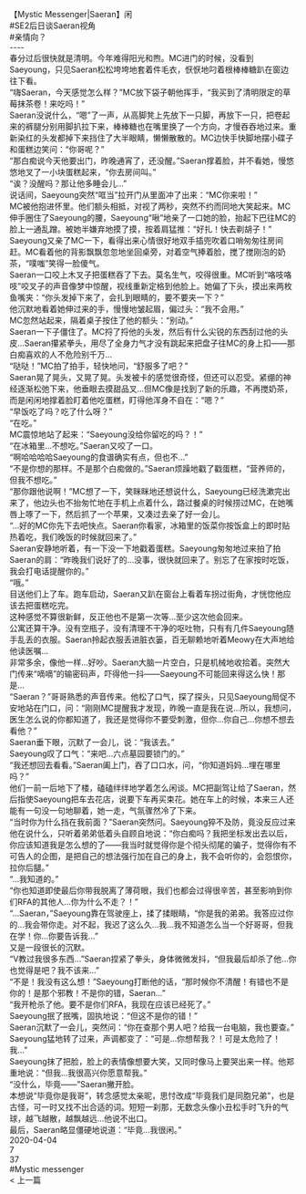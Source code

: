 <br/>
【Mystic Messenger|Saeran】闲<br/>
#SE2后日谈Saeran视角<br/>
#亲情向？<br/>
----<br/>
春分过后很快就是清明。今年难得阳光和煦。MC进门的时候，没看到Saeyoung，只见Saeran松松垮垮地套着件毛衣，恹恹地叼着根棒棒糖趴在窗边往下看。<br/>
“嗨Saeran，今天感觉怎么样？”MC放下袋子朝他挥手，“我买到了清明限定的草莓抹茶卷！来吃吗！”<br/>
Saeran没说什么，“嗯”了一声，从高脚凳上先放下一只脚，再放下一只，把卷起来的裤腿分别用脚扒拉下来，棒棒糖也在嘴里换了一个方向，才慢吞吞地过来。重新染红的头发都掉下来挡住了大半眼睛，懒懒散散的。MC边快手快脚地摆小碟子和蛋糕边笑问：“你哥呢？”<br/>
“那白痴说今天他要出门，昨晚通宵了，还没醒。”Saeran撑着脸，并不看她，慢悠悠地叉了一小块蛋糕起来，“你去房间叫。”<br/>
“诶？没醒吗？那让他多睡会儿...”<br/>
说话间，Saeyoung突然“哐当”拉开门从里面冲了出来：“MC你来啦！”<br/>
MC被他抱进怀里。他们额头相抵，对视了两秒，突然不约而同地大笑起来。MC伸手圈住了Saeyoung的腰，Saeyoung“啾”地亲了一口她的脸，抬起下巴往MC的脸上一通乱蹭。被她半嫌弃地摸了摸，按着肩猛推：“好扎！快去剃胡子！”<br/>
Saeyoung又亲了MC一下，看得出来心情很好地双手插兜吹着口哨匆匆往房间赶。MC看着他的背影飘飘忽忽地坐回桌旁，对着空气捧着脸，搅了搅刚泡的奶茶，“噗嗤”笑得一脸傻气。<br/>
Saeran一口咬上木叉子把蛋糕吞了下去。莫名生气，咬得很重。MC听到“咯吱咯吱”咬叉子的声音像梦中惊醒，视线重新定格到他脸上。她偏了下头，摸出来两枚鱼嘴夹：“你头发掉下来了，会扎到眼睛的，要不要夹一下？”<br/>
他沉默地看着她伸过来的手，慢慢地皱起眉，偏过头：“我不会用。”<br/>
MC忽然站起来，隔着桌子按住了他的额头：“别动。”<br/>
Saeran一下子僵住了。MC捋了捋他的头发，然后有什么尖锐的东西刮过他的头皮...Saeran攥紧拳头，用尽了全身力气才没有跳起来把盘子往MC的身上扣——那白痴喜欢的人不危险别千万...<br/>
“哒哒！”MC拍了拍手，轻快地问，“舒服多了吧？”<br/>
Saeran晃了晃头，又晃了晃。头发被卡的感觉很奇怪，但还可以忍受。紧绷的神经逐渐松弛下来，他垂眼去摸甜品叉...但MC像是找到了新的乐趣，不再搅奶茶，而是闲闲地撑着脸盯着他吃蛋糕，盯得他浑身不自在：“嗯？”<br/>
“早饭吃了吗？吃了什么呀？”<br/>
“在吃。”<br/>
MC震惊地站了起来：“Saeyoung没给你留吃的吗？！”<br/>
“在冰箱里...不想吃。”Saeran又咬了一口。<br/>
“啊哈哈哈哈Saeyoung的食谱确实有点，但也不...”<br/>
“不是你想的那样。不是那个白痴做的。”Saeran烦躁地戳了戳蛋糕，“营养师的，但我不想吃。”<br/>
“那你跟他说啊！”MC想了一下，笑眯眯地还想说什么，Saeyoung已经洗漱完出来了，他边头也不抬匆忙地在手机上点着什么，路过餐桌的时候捞过MC，在她嘴唇上啄了一下，然后抓了一个苹果，又凑过去亲了好一会儿。<br/>
“...好的MC你先下去吧快点。Saeran你看家，冰箱里的饭菜你按饭盒上的即时贴热着吃，我们晚饭的时候就回来了。”<br/>
Saeran安静地听着，有一下没一下地戳着蛋糕。Saeyoung匆匆地过来拍了拍Saeran的肩：“昨晚我们说好了的...没事，很快就回来了。别忘了在家按时吃饭，我会打电话提醒你的。”<br/>
“哦。”<br/>
目送他们上了车。跑车启动，Saeran又趴在窗台上看着车拐过街角，才恍惚他应该去把蛋糕吃完。<br/>
这种感觉不算很新鲜，反正他也不是第一次等...至少这次他会回来。<br/>
公寓还算干净。没有空瓶子，没有清理不干净的呕吐物，只有有几件Saeyoung随手乱丢的衣服。Saeran拎起衣服丢进脏衣篓，百无聊赖地听着Meowy在大声地给他读医嘱...<br/>
非常多余，像他一样...好吵。Saeran大脑一片空白，只是机械地收拾着。突然大门传来“嘀嘀”的输密码声，吓得他一抖——Saeyoung不可能回来得这么快！那是...<br/>
“Saeran？”哥哥熟悉的声音传来。他松了口气，探了探头，只见Saeyoung局促不安地站在门口，问：“刚刚MC提醒我才发现，昨晚一直是我在说...所以，我想问，医生怎么说的你都知道了，我还是觉得你不要受刺激，但你...你自己...你想不想去看他？”<br/>
Saeran垂下眼，沉默了一会儿，说：“我该去。”<br/>
Saeyoung叹了口气：“来吧...六点墓园要锁门的。”<br/>
“我还想回去看看。”Saeran阖上门，吞了口口水，问，“你知道妈妈...埋在哪里吗？”<br/>
他们一前一后地下了楼，磕磕绊绊地学着怎么闲谈。MC把副驾让给了Saeran，然后指使Saeyoung把车去花店，说要下车再买束花。她在车上的时候，本来三人还能有一句没一句地聊着，她一走，气氛骤然冷了下来。<br/>
“当时你为什么挡在我前面？”Saeran突然问。Saeyoung猝不及防，竟没反应过来他在说什么，只听着弟弟低着头自顾自地说：“你白痴吗？我把坐标发出去以后，你应该知道我是怎么想的了——我当时就觉得你是个彻头彻尾的骗子，觉得你有不可告人的企图，是把自己的想法强行加在自己的身上，我不会听你的，会怨恨你，拉你后腿。”<br/>
“...我知道的。”<br/>
“你也知道即使最后你带我脱离了薄荷眼，我们也都会过得很辛苦，甚至影响到你们RFA的其他人...你为什么不走？！”<br/>
“...Saeran，”Saeyoung靠在驾驶座上，揉了揉眼睛，“你是我的弟弟。我答应过你的...我会带你走。对不起，我迟了这么久...我...我不知道怎么当一个好哥哥，但我在学！你...你要告诉我...”<br/>
又是一段很长的沉默。<br/>
“V教过我很多东西...”Saeran捏紧了拳头，身体微微发抖，“但我最后却杀了他...你也觉得是吧？我不该来...”<br/>
“不是！我没有这么想！”Saeyoung打断他的话，“那时候你不清醒！有错也不是你的！是那个邪教！不是你的错，Saeran...”<br/>
“我开枪杀了他。要不是你们RFA，我现在应该已经死了。”<br/>
Saeyoung抿了抿嘴，固执地说：“但这不是你的错！”<br/>
Saeran沉默了一会儿，突然问：“你在查那个男人吧？给我一台电脑，我也要查。”<br/>
Saeyoung猛地转了过来，声调都变了：“可是...你想帮我？！可是太危险了！我...”<br/>
Saeyoung抹了把脸，脸上的表情像想要大笑，又同时像马上要哭出来一样。他郑重地说：“但我...我很高兴你愿意帮我。”<br/>
“没什么，毕竟——”Saeran撇开脸。<br/>
本想说“毕竟你是我哥”，转念感觉太亲昵，思忖改成“毕竟我们是同胞兄弟”，也是古怪，可一时又找不出合适的词。短短一刹那，无数念头像小丑松手时飞升的气球，越飞越散，越飘越远...他说不出口。<br/>
最后，Saeran略显僵硬地说道：“毕竟...我很闲。”<br/>
2020-04-04<br/>
7<br/>
37<br/>
#Mystic messenger<br/>
< 上一篇<br/>

